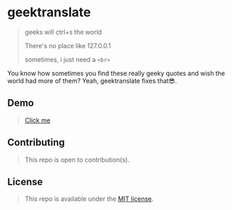 # geektranslate

> geeks will ctrl+s the world
>
> There's no place like 127.0.0.1
> 
> sometimes, i just need a `<br>`

You know how sometimes you find these really geeky quotes and wish the world had more of them? Yeah, geektranslate fixes that😎. 

## Demo

> [Click me](https://fanifrancs.github.io/geektranslate)

## Contributing

> This repo is open to contribution(s).

## License

> This repo is available under the [MIT license](LICENSE).
